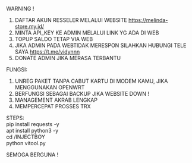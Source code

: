 WARNING !
1. DAFTAR AKUN RESSELER MELALUI WEBSITE https://melinda-store.my.id/
2. MINTA API_KEY KE ADMIN MELALUI LINK YG ADA DI WEB
3. TOPUP SALDO TETAP VIA WEB
4. JIKA ADMIN PADA WEBTIDAK MERESPON SILAHKAN HUBUNGI TELE SAYA https://t.me/vidynnn
5. DONATE ADMIN JIKA MERASA TERBANTU
 
FUNGSI:
1. UNREG PAKET TANPA CABUT KARTU DI MODEM KAMU, JIKA MENGGUNAKAN OPENWRT
2. BERFUNGSI SEBAGAI BACKUP JIKA WEBSITE DOWN !
3. MANAGEMENT AKRAB LENGKAP
4. MEMPERCEPAT PROSSES TRX

STEPS: <br>
pip install requests -y <br>
apt install python3 -y <br>
cd /INJECTBOY <br>
python vitool.py

SEMOGA BERGUNA !
